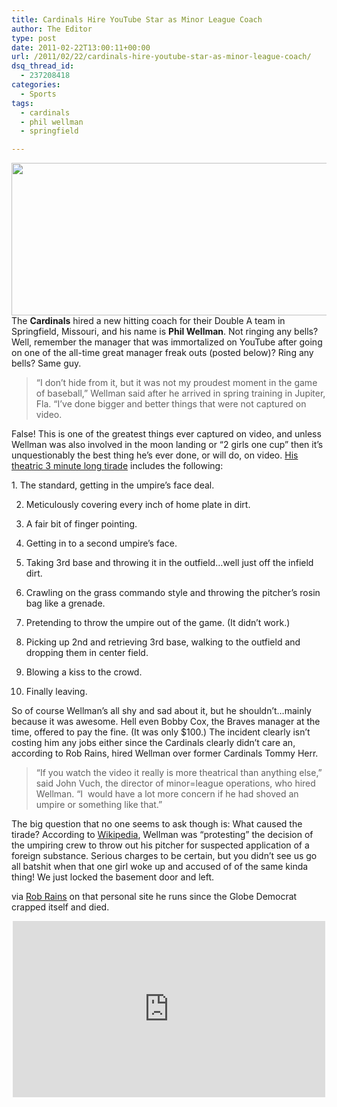 ```yaml
---
title: Cardinals Hire YouTube Star as Minor League Coach
author: The Editor
type: post
date: 2011-02-22T13:00:11+00:00
url: /2011/02/22/cardinals-hire-youtube-star-as-minor-league-coach/
dsq_thread_id:
  - 237208418
categories:
  - Sports
tags:
  - cardinals
  - phil wellman
  - springfield

---
```

[<img class="aligncenter size-full wp-image-9022" title="phil_wellman_1" src="http://media.punchingkitty.com/wordpress/2011/02/phil_wellman_1.jpg" alt="" width="600" height="244" />][1]The **Cardinals** hired a new hitting coach for their Double A team in Springfield, Missouri, and his name is **Phil Wellman**. Not ringing any bells? Well, remember the manager that was immortalized on YouTube after going on one of the all-time great manager freak outs (posted below)? Ring any bells? Same guy.

> “I don’t hide from it, but it was not my proudest moment in the game of baseball,” Wellman said after he arrived in spring training in Jupiter, Fla. “I’ve done bigger and better things that were not captured on video.

False! This is one of the greatest things ever captured on video, and unless Wellman was also involved in the moon landing or &#8220;2 girls one cup&#8221; then it&#8217;s unquestionably the best thing he&#8217;s ever done, or will do, on video. <a href="http://www.youtube.com/watch?v=Ggy6WGUFaYs" target="_blank">His theatric 3 minute long tirade</a> includes the following:

[<img class="alignright size-full wp-image-9021" title="phil_wellman_2" src="http://media.punchingkitty.com/wordpress/2011/02/phil_wellman_2.jpg?filter=resize&w=275" alt="" />][2]1. The standard, getting in the umpire&#8217;s face deal.
  
2. Meticulously covering every inch of home plate in dirt.
  
3. A fair bit of finger pointing.
  
4. Getting in to a second umpire&#8217;s face.
  
5. Taking 3rd base and throwing it in the outfield&#8230;well just off the infield dirt.
  
6. Crawling on the grass commando style and throwing the pitcher&#8217;s rosin bag like a grenade.
  
7. Pretending to throw the umpire out of the game. (It didn&#8217;t work.)
  
8. Picking up 2nd and retrieving 3rd base, walking to the outfield and dropping them in center field.
  
9. Blowing a kiss to the crowd.
  
10. Finally leaving.

So of course Wellman&#8217;s all shy and sad about it, but he shouldn&#8217;t&#8230;mainly because it was awesome. Hell even Bobby Cox, the Braves manager at the time, offered to pay the fine. (It was only $100.) The incident clearly isn&#8217;t costing him any jobs either since the Cardinals clearly didn&#8217;t care an, according to Rob Rains, hired Wellman over former Cardinals Tommy Herr.

> “If you watch the video it really is more theatrical than anything else,” said John Vuch, the director of minor=league operations, who hired Wellman. “I  would have a lot more concern if he had shoved an umpire or something like that.”

The big question that no one seems to ask though is: What caused the tirade? According to <a href="http://en.wikipedia.org/wiki/Phillip_Wellman" target="_blank">Wikipedia</a>, Wellman was &#8220;protesting&#8221; the decision of the umpiring crew to throw out his pitcher for suspected application of a foreign substance. Serious charges to be certain, but you didn&#8217;t see us go all batshit when that one girl woke up and accused of of the same kinda thing! We just locked the basement door and left.

via <a href="http://robrains.com/2011/02/cardinals-new-coach-is-you-tube-star/" target="_blank">Rob Rains</a> on that personal site he runs since the Globe Democrat crapped itself and died.

<span class="embed-youtube" style="text-align:center; display: block;"><iframe class='youtube-player' type='text/html' width='500' height='282' src='http://www.youtube.com/embed/Ggy6WGUFaYs?version=3&#038;rel=1&#038;fs=1&#038;autohide=2&#038;showsearch=0&#038;showinfo=1&#038;iv_load_policy=1&#038;wmode=transparent' allowfullscreen='true' style='border:0;'></iframe></span>

 [1]: http://media.punchingkitty.com/wordpress/2011/02/phil_wellman_1.jpg
 [2]: http://media.punchingkitty.com/wordpress/2011/02/phil_wellman_2.jpg